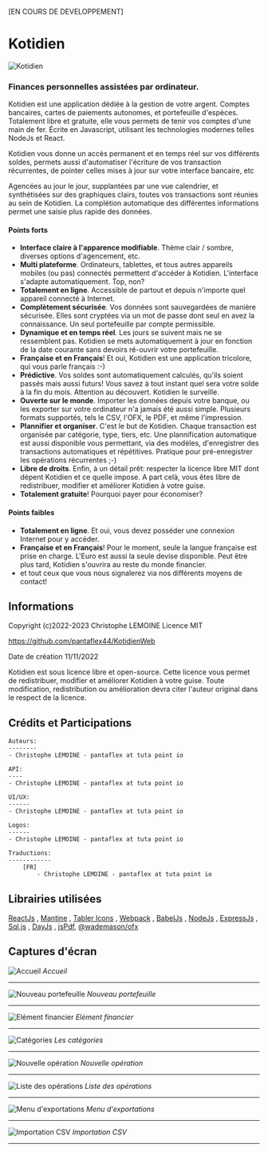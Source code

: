 [EN COURS DE DEVELOPPEMENT]

# Kotidien

![Kotidien](https://a.fsdn.com/allura/p/kotidien/icon?1614505402?&w=90)

### Finances personnelles assistées par ordinateur.

Kotidien est une application dédiée à la gestion de votre argent. Comptes bancaires, cartes de paiements autonomes, et portefeuille d'espèces. Totalement libre et gratuite, elle vous permets de tenir vos comptes d'une main de fer. Écrite en Javascript, utilisant les technologies modernes telles NodeJs et React.

Kotidien vous donne un accès permanent et en temps réel sur vos différents soldes, permets aussi d'automatiser l'écriture de vos transaction récurrentes, de pointer celles mises à jour sur votre interface bancaire, etc

Agencées au jour le jour, supplantées par une vue calendrier, et synthétisées sur des graphiques clairs, toutes vos transactions sont réunies au sein de Kotidien.
La complétion automatique des différentes informations permet une saisie plus rapide des données.

#### Points forts

- **Interface claire à l'apparence modifiable**. Thème clair / sombre, diverses options d'agencement, etc.
- **Multi plateforme**. Ordinateurs, tablettes, et tous autres appareils mobiles (ou pas) connectés permettent d'accéder à Kotidien. L'interface s'adapte automatiquement. Top, non?
- **Totalement en ligne**. Accessible de partout et depuis n'importe quel appareil connecté à Internet.
- **Complètement sécurisée**. Vos données sont sauvegardées de manière sécurisée. Elles sont cryptées via un mot de passe dont seul en avez la connaissance. Un seul portefeuille par compte permissible.
- **Dynamique et en temps réel**. Les jours se suivent mais ne se ressemblent pas. Kotidien se mets automatiquement à jour en fonction de la date courante sans devoirs ré-ouvrir votre portefeuille.
- **Française et en Français**! Et oui, Kotidien est une application tricolore, qui vous parle français :-)
- **Prédictive**. Vos soldes sont automatiquement calculés, qu'ils soient passés mais aussi futurs! Vous savez à tout instant quel sera votre solde à la fin du mois. Attention au découvert. Kotidien le surveille.
- **Ouverte sur le monde**. Importer les données depuis votre banque, ou les exporter sur votre ordinateur n'a jamais été aussi simple. Plusieurs formats supportés, tels le CSV, l'OFX, le PDF, et même l'impression.
- **Plannifier et organiser**. C'est le but de Kotidien. Chaque transaction est organisée par catégorie, type, tiers, etc. Une plannification automatique est aussi disponible vous permettant, via des modèles, d'enregistrer des transactions automatiques et répétitives. Pratique pour pré-enregistrer les opérations récurrentes ;-)
- **Libre de droits**. Enfin, à un détail prêt: respecter la licence libre MIT dont dépent Kotidien et ce quelle impose. A part celà, vous êtes libre de redistribuer, modifier et améliorer Kotidien à votre guise.
- **Totalement gratuite**! Pourquoi payer pour économiser?

#### Points faibles

- **Totalement en ligne**. Et oui, vous devez posséder une connexion Internet pour y accéder.
- **Française et en Français**! Pour le moment, seule la langue française est prise en charge. L'Euro est aussi la seule devise disponible. Peut être plus tard, Kotidien s'ouvrira au reste du monde financier.
- et tout ceux que vous nous signalerez via nos différents moyens de contact!

## Informations

Copyright (c)2022-2023 Christophe LEMOINE
Licence MIT

https://github.com/pantaflex44/KotidienWeb

Date de création 11/11/2022

Kotidien est sous licence libre et open-source. Cette licence vous permet de redistribuer, modifier et améliorer Kotidien à votre guise. Toute modification, redistribution ou amélioration devra citer l'auteur original dans le respect de la licence.

## Crédits et Participations

    Auteurs: 
    --------
    - Christophe LEMOINE - pantaflex at tuta point io

    API:
    ----
    - Christophe LEMOINE - pantaflex at tuta point io

    UI/UX:
    ------
    - Christophe LEMOINE - pantaflex at tuta point io

    Logos:
    ------
    - Christophe LEMOINE - pantaflex at tuta point io

    Traductions:
    ------------
        [FR]
            - Christophe LEMOINE - pantaflex at tuta point io

## Librairies utilisées

[ReactJs](https://fr.reactjs.org/) , [Mantine](https://mantine.dev/) , [Tabler Icons](https://tabler-icons.io/) , [Webpack](https://webpack.js.org/) , [BabelJs](https://babeljs.io/) , [NodeJs](https://nodejs.org/fr/) , [ExpressJs](https://expressjs.com/fr/) , [Sql.js](https://github.com/sql-js/sql.js/) , [DayJs](https://day.js.org/) , [jsPdf](https://github.com/parallax/jsPDF), [@wademason/ofx](https://github.com/WadeMason/ofx)

## Captures d'écran

![Accueil](./screenshots/screenshot-home.png "Accueil")
*Accueil*

---

![Nouveau portefeuille](./screenshots/screenshot-register.png "Nouveau portefeuille")
*Nouveau portefeuille*

---

![Elément financier](./screenshots/screenshot-wallet.png "Elément financier")
*Elément financier*

---

![Catégories](./screenshots/screenshot-categories.png "Catégories")
*Les catégories*

---

![Nouvelle opération](./screenshots/screenshot-newope.png "Nouvelle opération")
*Nouvelle opération*

---

![Liste des opérations](./screenshots/screenshot-opelist.png "Liste des opérations")
*Liste des opérations*

---

![Menu d'exportations](./screenshots/screenshot-exportmenu.png "Menu d'exportations")
*Menu d'exportations*

---

![Importation CSV](./screenshots/screenshot-csvimport.png "Importation CSV")
*Importation CSV*

---

